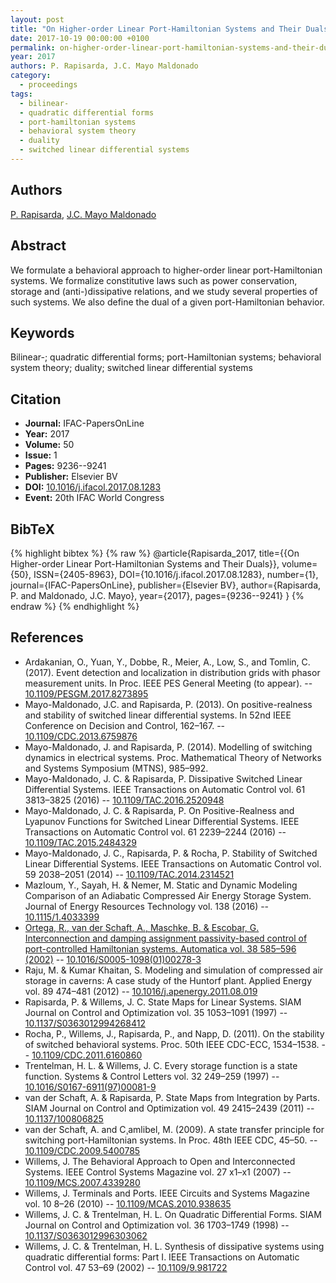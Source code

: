 ```yaml
---
layout: post
title: "On Higher-order Linear Port-Hamiltonian Systems and Their Duals"
date: 2017-10-19 00:00:00 +0100
permalink: on-higher-order-linear-port-hamiltonian-systems-and-their-duals
year: 2017
authors: P. Rapisarda, J.C. Mayo Maldonado
category:
  - proceedings
tags:
  - bilinear-
  - quadratic differential forms
  - port-hamiltonian systems
  - behavioral system theory
  - duality
  - switched linear differential systems
---
```

 
## Authors
[P. Rapisarda](authors/p_rapisarda), [J.C. Mayo Maldonado](authors/j_c_mayo_maldonado)
 
## Abstract
We formulate a behavioral approach to higher-order linear port-Hamiltonian systems. We formalize constitutive laws such as power conservation, storage and (anti-)dissipative relations, and we study several properties of such systems. We also define the dual of a given port-Hamiltonian behavior.
 
## Keywords
Bilinear-; quadratic differential forms; port-Hamiltonian systems; behavioral system theory; duality; switched linear differential systems
 
## Citation
- **Journal:** IFAC-PapersOnLine
- **Year:** 2017
- **Volume:** 50
- **Issue:** 1
- **Pages:** 9236--9241
- **Publisher:** Elsevier BV
- **DOI:** [10.1016/j.ifacol.2017.08.1283](https://doi.org/10.1016/j.ifacol.2017.08.1283)
- **Event:** 20th IFAC World Congress
 
## BibTeX
{% highlight bibtex %}
{% raw %}
@article{Rapisarda_2017,
  title={{On Higher-order Linear Port-Hamiltonian Systems and Their Duals}},
  volume={50},
  ISSN={2405-8963},
  DOI={10.1016/j.ifacol.2017.08.1283},
  number={1},
  journal={IFAC-PapersOnLine},
  publisher={Elsevier BV},
  author={Rapisarda, P. and Maldonado, J.C. Mayo},
  year={2017},
  pages={9236--9241}
}
{% endraw %}
{% endhighlight %}
 
## References
- Ardakanian, O., Yuan, Y., Dobbe, R., Meier, A., Low, S., and Tomlin, C. (2017). Event detection and localization in distribution grids with phasor measurement units. In Proc. IEEE PES General Meeting (to appear). -- [10.1109/PESGM.2017.8273895](https://doi.org/10.1109/PESGM.2017.8273895)
- Mayo-Maldonado, J.C. and Rapisarda, P. (2013). On positive-realness and stability of switched linear differential systems. In 52nd IEEE Conference on Decision and Control, 162–167. -- [10.1109/CDC.2013.6759876](https://doi.org/10.1109/CDC.2013.6759876)
- Mayo-Maldonado, J. and Rapisarda, P. (2014). Modelling of switching dynamics in electrical systems. Proc. Mathematical Theory of Networks and Systems Symposium (MTNS), 985–992.
- Mayo-Maldonado, J. C. & Rapisarda, P. Dissipative Switched Linear Differential Systems. IEEE Transactions on Automatic Control vol. 61 3813–3825 (2016) -- [10.1109/TAC.2016.2520948](https://doi.org/10.1109/TAC.2016.2520948)
- Mayo-Maldonado, J. C. & Rapisarda, P. On Positive-Realness and Lyapunov Functions for Switched Linear Differential Systems. IEEE Transactions on Automatic Control vol. 61 2239–2244 (2016) -- [10.1109/TAC.2015.2484329](https://doi.org/10.1109/TAC.2015.2484329)
- Mayo-Maldonado, J. C., Rapisarda, P. & Rocha, P. Stability of Switched Linear Differential Systems. IEEE Transactions on Automatic Control vol. 59 2038–2051 (2014) -- [10.1109/TAC.2014.2314521](https://doi.org/10.1109/TAC.2014.2314521)
- Mazloum, Y., Sayah, H. & Nemer, M. Static and Dynamic Modeling Comparison of an Adiabatic Compressed Air Energy Storage System. Journal of Energy Resources Technology vol. 138 (2016) -- [10.1115/1.4033399](https://doi.org/10.1115/1.4033399)
- [Ortega, R., van der Schaft, A., Maschke, B. & Escobar, G. Interconnection and damping assignment passivity-based control of port-controlled Hamiltonian systems. Automatica vol. 38 585–596 (2002)](interconnection-and-damping-assignment-passivity-based-control-of-port-controlled-hamiltonian-systems) -- [10.1016/S0005-1098(01)00278-3](https://doi.org/10.1016/S0005-1098(01)00278-3)
- Raju, M. & Kumar Khaitan, S. Modeling and simulation of compressed air storage in caverns: A case study of the Huntorf plant. Applied Energy vol. 89 474–481 (2012) -- [10.1016/j.apenergy.2011.08.019](https://doi.org/10.1016/j.apenergy.2011.08.019)
- Rapisarda, P. & Willems, J. C. State Maps for Linear Systems. SIAM Journal on Control and Optimization vol. 35 1053–1091 (1997) -- [10.1137/S0363012994268412](https://doi.org/10.1137/S0363012994268412)
- Rocha, P., Willems, J., Rapisarda, P., and Napp, D. (2011). On the stability of switched behavioral systems. Proc. 50th IEEE CDC-ECC, 1534–1538. -- [10.1109/CDC.2011.6160860](https://doi.org/10.1109/CDC.2011.6160860)
- Trentelman, H. L. & Willems, J. C. Every storage function is a state function. Systems &amp; Control Letters vol. 32 249–259 (1997) -- [10.1016/S0167-6911(97)00081-9](https://doi.org/10.1016/S0167-6911(97)00081-9)
- van der Schaft, A. & Rapisarda, P. State Maps from Integration by Parts. SIAM Journal on Control and Optimization vol. 49 2415–2439 (2011) -- [10.1137/100806825](https://doi.org/10.1137/100806825)
- van der Schaft, A. and C¸amlibel, M. (2009). A state transfer principle for switching port-Hamiltonian systems. In Proc. 48th IEEE CDC, 45–50. -- [10.1109/CDC.2009.5400785](https://doi.org/10.1109/CDC.2009.5400785)
- Willems, J. The Behavioral Approach to Open and Interconnected Systems. IEEE Control Systems Magazine vol. 27 x1–x1 (2007) -- [10.1109/MCS.2007.4339280](https://doi.org/10.1109/MCS.2007.4339280)
- Willems, J. Terminals and Ports. IEEE Circuits and Systems Magazine vol. 10 8–26 (2010) -- [10.1109/MCAS.2010.938635](https://doi.org/10.1109/MCAS.2010.938635)
- Willems, J. C. & Trentelman, H. L. On Quadratic Differential Forms. SIAM Journal on Control and Optimization vol. 36 1703–1749 (1998) -- [10.1137/S0363012996303062](https://doi.org/10.1137/S0363012996303062)
- Willems, J. C. & Trentelman, H. L. Synthesis of dissipative systems using quadratic differential forms: Part I. IEEE Transactions on Automatic Control vol. 47 53–69 (2002) -- [10.1109/9.981722](https://doi.org/10.1109/9.981722)

